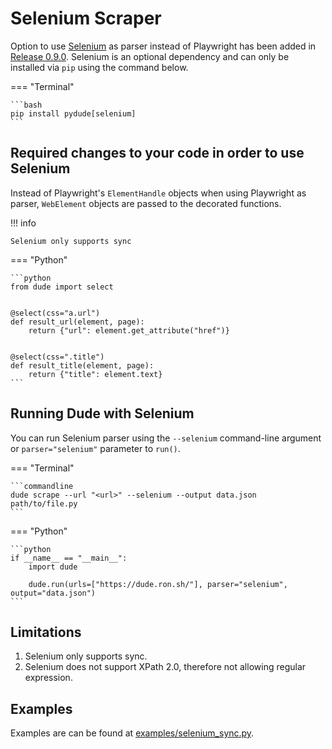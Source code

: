 # Selenium Scraper

Option to use [Selenium](https://github.com/SeleniumHQ/Selenium) as parser instead of Playwright has been added in [Release 0.9.0](https://github.com/roniemartinez/dude/releases/tag/0.9.0).
Selenium is an optional dependency and can only be installed via `pip` using the command below.

=== "Terminal"

    ```bash
    pip install pydude[selenium]
    ```

## Required changes to your code in order to use Selenium

Instead of Playwright's `ElementHandle` objects when using Playwright as parser, `WebElement` objects are passed to the decorated functions.

!!! info

    Selenium only supports sync

=== "Python"

    ```python
    from dude import select


    @select(css="a.url")
    def result_url(element, page):
        return {"url": element.get_attribute("href")}
    
    
    @select(css=".title")
    def result_title(element, page):
        return {"title": element.text}
    ```

## Running Dude with Selenium 

You can run Selenium parser using the `--selenium` command-line argument or `parser="selenium"` parameter to `run()`.

=== "Terminal"

    ```commandline
    dude scrape --url "<url>" --selenium --output data.json path/to/file.py
    ```

=== "Python"

    ```python
    if __name__ == "__main__":
        import dude

        dude.run(urls=["https://dude.ron.sh/"], parser="selenium", output="data.json")
    ```

## Limitations

1. Selenium only supports sync.
2. Selenium does not support XPath 2.0, therefore not allowing regular expression.

## Examples

Examples are can be found at [examples/selenium_sync.py](https://github.com/roniemartinez/dude/tree/master/examples/selenium_sync.py).
